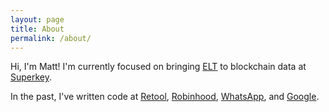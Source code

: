 ```yaml
---
layout: page
title: About
permalink: /about/
---
```


Hi, I'm Matt! I'm currently focused on bringing [ELT](https://en.wikipedia.org/wiki/Extract,_load,_transform) to blockchain data at [Superkey](https://github.com/superkeyio).

In the past, I've written code at [Retool](https://retool.com/), [Robinhood](https://robinhood.com/us/en/), [WhatsApp](https://www.whatsapp.com/), and [Google](https://www.google.com/). 
